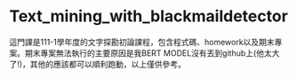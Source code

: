 # Text_mining_with_blackmaildetector
這門課是111-1學年度的文字探勘初論課程，包含程式碼、homework以及期末專案。期末專案無法執行的主要原因是我BERT MODEL沒有丟到github上(他太大了!)，其他的應該都可以順利跑動，以上僅供參考。
